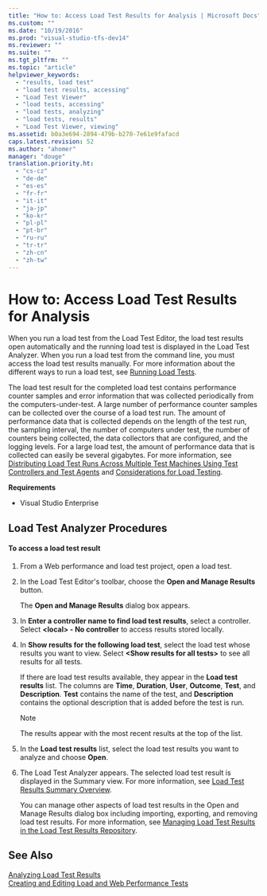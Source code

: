 ```yaml
---
title: "How to: Access Load Test Results for Analysis | Microsoft Docs"
ms.custom: ""
ms.date: "10/19/2016"
ms.prod: "visual-studio-tfs-dev14"
ms.reviewer: ""
ms.suite: ""
ms.tgt_pltfrm: ""
ms.topic: "article"
helpviewer_keywords: 
  - "results, load test"
  - "load test results, accessing"
  - "Load Test Viewer"
  - "load tests, accessing"
  - "load tests, analyzing"
  - "load tests, results"
  - "Load Test Viewer, viewing"
ms.assetid: b0a3e694-2894-479b-b270-7e61e9fafacd
caps.latest.revision: 52
ms.author: "ahomer"
manager: "douge"
translation.priority.ht: 
  - "cs-cz"
  - "de-de"
  - "es-es"
  - "fr-fr"
  - "it-it"
  - "ja-jp"
  - "ko-kr"
  - "pl-pl"
  - "pt-br"
  - "ru-ru"
  - "tr-tr"
  - "zh-cn"
  - "zh-tw"
---
```

# How to: Access Load Test Results for Analysis
When you run a load test from the Load Test Editor, the load test results open automatically and the running load test is displayed in the Load Test Analyzer. When you run a load test from the command line, you must access the load test results manually. For more information about the different ways to run a load test, see [Running Load Tests](../test_notintoc/running-load-tests.md).  
  
 The load test result for the completed load test contains performance counter samples and error information that was collected periodically from the computers-under-test. A large number of performance counter samples can be collected over the course of a load test run. The amount of performance data that is collected depends on the length of the test run, the sampling interval, the number of computers under test, the number of counters being collected, the data collectors that are configured, and the logging levels. For a large load test, the amount of performance data that is collected can easily be several gigabytes. For more information, see [Distributing Load Test Runs Across Multiple Test Machines Using Test Controllers and Test Agents](../test/distributing-load-test-runs-across-multiple-test-machines-using-test-controllers-and-test-agents.md) and [Considerations for Load Testing](http://msdn.microsoft.com/en-us/e2985d15-60a7-4177-93b4-f986c2936337).  
  
 **Requirements**  
  
-   Visual Studio Enterprise  
  
## Load Test Analyzer Procedures  
  
#### To access a load test result  
  
1.  From a Web performance and load test project, open a load test.  
  
2.  In the Load Test Editor's toolbar, choose the **Open and Manage Results** button.  
  
     The **Open and Manage Results** dialog box appears.  
  
3.  In **Enter a controller name to find load test results**, select a controller. Select **\<local> - No controller** to access results stored locally.  
  
4.  In **Show results for the following load test**, select the load test whose results you want to view. Select **\<Show results for all tests>** to see all results for all tests.  
  
     If there are load test results available, they appear in the **Load test results** list. The columns are **Time**, **Duration**, **User**, **Outcome**, **Test**, and **Description**. **Test** contains the name of the test, and **Description** contains the optional description that is added before the test is run.  
  
    > [!NOTE]
    >  The results appear with the most recent results at the top of the list.  
  
5.  In the **Load test results** list, select the load test results you want to analyze and choose **Open**.  
  
6.  The Load Test Analyzer appears. The selected load test result is displayed in the Summary view. For more information, see [Load Test Results Summary Overview](../test/load-test-results-summary-overview.md).  
  
     You can manage other aspects of load test results in the Open and Manage Results dialog box including importing, exporting, and removing load test results. For more information, see [Managing Load Test Results in the Load Test Results Repository](../test/managing-load-test-results-in-the-load-test-results-repository.md).  
  
## See Also  
 [Analyzing Load Test Results](../test/analyzing-load-test-results-using-the-load-test-analyzer.md)   
 [Creating and Editing Load and Web Performance Tests](http://msdn.microsoft.com/en-us/a3e3e7e6-46fc-45b1-b999-f461773f071b)
